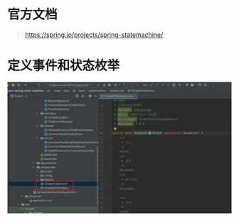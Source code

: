 # 官方文档

> https://spring.io/projects/spring-statemachine/

# 定义事件和状态枚举

![1655220744411](img\1655220744411.png)